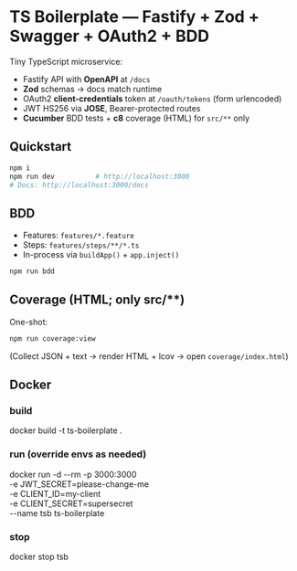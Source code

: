 # TS Boilerplate — Fastify + Zod + Swagger + OAuth2 + BDD

Tiny TypeScript microservice:
- Fastify API with **OpenAPI** at `/docs`
- **Zod** schemas → docs match runtime
- OAuth2 **client-credentials** token at `/oauth/tokens` (form urlencoded)
- JWT HS256 via **JOSE**, Bearer-protected routes
- **Cucumber** BDD tests + **c8** coverage (HTML) for `src/**` only

## Quickstart
```bash
npm i
npm run dev          # http://localhost:3000
# Docs: http://localhost:3000/docs
```

## BDD
- Features: `features/*.feature`
- Steps: `features/steps/**/*.ts`
- In-process via `buildApp()` + `app.inject()`
```bash
npm run bdd
```

## Coverage (HTML; only src/**)
One-shot:
```bash
npm run coverage:view
```
(Collect JSON + text → render HTML + lcov → open `coverage/index.html`)

## Docker

### build
docker build -t ts-boilerplate .

### run (override envs as needed)
docker run -d --rm -p 3000:3000 \
  -e JWT_SECRET=please-change-me \
  -e CLIENT_ID=my-client \
  -e CLIENT_SECRET=supersecret \
  --name tsb ts-boilerplate

### stop
docker stop tsb